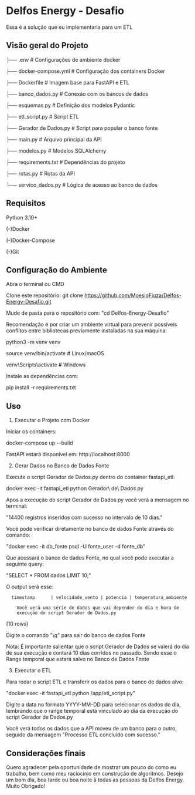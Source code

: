 
# Delfos Energy - Desafio


Essa é a solução que eu implementaria para um ETL





## Visão geral do Projeto
├── .env                # Configurações de ambiente docker

├── docker-compose.yml  # Configuração dos containers Docker

├── Dockerfile          # Imagem base para FastAPI e ETL

├── banco_dados.py      # Conexão com os bancos de dados

├── esquemas.py         # Definição dos modelos Pydantic

├── etl_script.py       # Script ETL

├── Gerador de Dados.py # Script para popular o banco fonte

├── main.py             # Arquivo principal da API

├── modelos.py          # Modelos SQLAlchemy

├── requirements.txt    # Dependências do projeto

├── rotas.py            # Rotas da API

└── servico_dados.py    # Lógica de acesso ao banco de dados





## Requisitos

Python 3.10+

(-)Docker  

(-)Docker-Compose

(-)Git
## Configuração do Ambiente

Abra o terminal ou CMD

Clone este repositório:
git clone https://github.com/MoesioFiuza/Delfos-Energy-Desafio.git

Mude de pasta para o repositório com:
"cd Delfos-Energy-Desafio"


Recomendação é por criar um ambiente virtual para prevenir possíveis conflitos entre bibliotecas previamente instaladas na sua máquina:

python3 -m venv venv

source venv/bin/activate  # Linux/macOS

venv\Scripts\activate     # Windows

Instale as dependências com:

pip install -r requirements.txt





## Uso


1. Executar o Projeto com Docker

Iniciar os containers:


docker-compose up --build


FastAPI estará disponível em: http://localhost:8000


2. Gerar Dados no Banco de Dados Fonte

Execute o script Gerador de Dados.py dentro do container fastapi_etl:


docker exec -it fastapi_etl python Gerador\ de\ Dados.py


Apos a execução do script Gerador de Dados.py você verá a mensagem no terminal:

"14400 registros inseridos com sucesso no intervalo de 10 dias."

Você pode verificar diretamente no banco de dados Fonte através do comando:

"docker exec -it db_fonte psql -U fonte_user -d fonte_db"

Que acessará o banco de dados Fonte, no qual você pode executar a seguinte query:


"SELECT * FROM dados LIMIT 10;"

O output será esse:





      timestamp      | velocidade_vento | potencia | temperatura_ambiente 

        Você verá uma série de dados que vai depender do dia e hora de
        execução do script Gerador de Dados.py 
 
 (10 rows)



Digite o comando "\q" para sair do banco de dados Fonte


Nota: É importante salientar que o script Gerador de Dados se valerá do dia de sua execução e contará 10 dias corridos no passado. Sendo esse o Range temporal que estará salvo no Banco de Dados Fonte



3. Executar o ETL



Para rodar o script ETL e transferir os dados para o banco de dados alvo:

"docker exec -it fastapi_etl python /app/etl_script.py"

Digite a data no formato YYYY-MM-DD para selecionar os dados do dia, lembrando que o range temporal está vinculado ao dia da execução do script Gerador de Dados.py


Você verá todos os dados que a API moveu de um banco para o outro, seguido da mensagem "Processo ETL concluído com sucesso."












## Considerações finais


Quero agradecer pela oportunidade de mostrar um pouco do como eu trabalho, bem como meu racíocinio em construção de algoritmos. Desejo um bom dia, boa tarde ou boa noite à todas as pessoas da Delfos Energy. Muito Obrigado!
